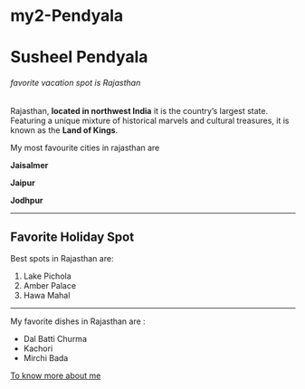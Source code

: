 # my2-Pendyala

# Susheel Pendyala

######  favorite vacation spot is Rajasthan 

Rajasthan, **located in northwest India** it is the country’s largest state. Featuring a unique mixture of historical marvels and cultural treasures, it is known as the **Land of Kings**.

My most favourite cities in rajasthan are

**Jaisalmer**

**Jaipur**

**Jodhpur**

*** 
## Favorite Holiday Spot

Best spots in Rajasthan are: 

1. Lake Pichola
2. Amber Palace
3. Hawa Mahal

***
My favorite dishes in Rajasthan are :

+ Dal Batti Churma
+ Kachori
+ Mirchi Bada

[To know more about me](MyStats.md)







